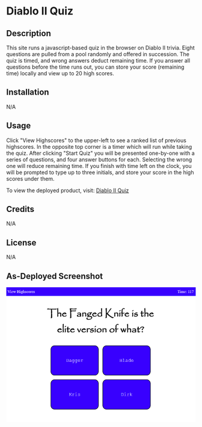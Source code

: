 # Diablo II Quiz

## Description

This site runs a javascript-based quiz in the browser on Diablo II trivia. Eight questions are pulled from a pool randomly and offered in succession. The quiz is timed, and wrong answers deduct remaining time. If you answer all questions before the time runs out, you can store your score (remaining time) locally and view up to 20 high scores.

## Installation

N/A

## Usage

Click "View Highscores" to the upper-left to see a ranked list of previous highscores. In the opposite top corner is a timer which will run while taking the quiz. After clicking "Start Quiz" you will be presented one-by-one with a series of questions, and four answer buttons for each. Selecting the wrong one will reduce remaining time. If you finish with time left on the clock, you will be prompted to type up to three initials, and store your score in the high scores under them. 

To view the deployed product, visit: [Diablo II Quiz](https://hornickjohn.github.io/diablo-2-quiz/)

## Credits

N/A

## License

N/A

## As-Deployed Screenshot

![Image of Website](./assets/screenshot.png)
